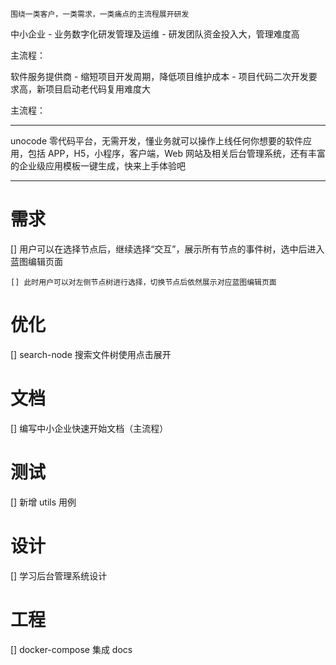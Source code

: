 `围绕一类客户，一类需求，一类痛点的主流程展开研发`

中小企业 - 业务数字化研发管理及运维 - 研发团队资金投入大，管理难度高

主流程：

软件服务提供商 - 缩短项目开发周期，降低项目维护成本 - 项目代码二次开发要求高，新项目启动老代码复用难度大

主流程：

---

unocode 零代码平台，无需开发，懂业务就可以操作上线任何你想要的软件应用，包括 APP，H5，小程序，客户端，Web 网站及相关后台管理系统，还有丰富的企业级应用模板一键生成，快来上手体验吧

---

# 需求

[] 用户可以在选择节点后，继续选择“交互”，展示所有节点的事件树，选中后进入蓝图编辑页面

    [] 此时用户可以对左侧节点树进行选择，切换节点后依然展示对应蓝图编辑页面

# 优化

[] search-node 搜索文件树使用点击展开

# 文档

[] 编写中小企业快速开始文档（主流程）

# 测试

[] 新增 utils 用例

# 设计

[] 学习后台管理系统设计

# 工程

[] docker-compose 集成 docs
